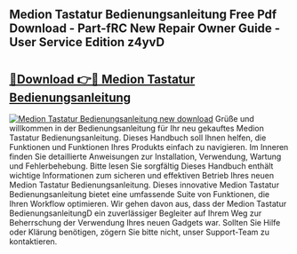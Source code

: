 ## Medion Tastatur Bedienungsanleitung Free Pdf Download - Part-fRC New Repair Owner Guide - User Service Edition z4yvD

# <h2><a href="http://df10evh.blite.top/?on=Medion+Tastatur+Bedienungsanleitung">🔗Download 👉🔴 Medion Tastatur Bedienungsanleitung</a></h2>

[![Medion Tastatur Bedienungsanleitung new download](https://i.imgur.com/lujVjoI.png)](http://df10evh.blite.top/?on=Medion+Tastatur+Bedienungsanleitung)
Grüße und willkommen in der Bedienungsanleitung für Ihr neu gekauftes Medion Tastatur Bedienungsanleitung. Dieses Handbuch soll Ihnen helfen, die Funktionen und Funktionen Ihres Produkts einfach zu navigieren. Im Inneren finden Sie detaillierte Anweisungen zur Installation, Verwendung, Wartung und Fehlerbehebung. Bitte lesen Sie sorgfältig Dieses Handbuch enthält wichtige Informationen zum sicheren und effektiven Betrieb Ihres neuen Medion Tastatur Bedienungsanleitung. Dieses innovative Medion Tastatur Bedienungsanleitung bietet eine umfassende Suite von Funktionen, die Ihren Workflow optimieren. Wir gehen davon aus, dass der Medion Tastatur BedienungsanleitungD ein zuverlässiger Begleiter auf Ihrem Weg zur Beherrschung der Verwendung Ihres neuen Gadgets war. Sollten Sie Hilfe oder Klärung benötigen, zögern Sie bitte nicht, unser Support-Team zu kontaktieren.
